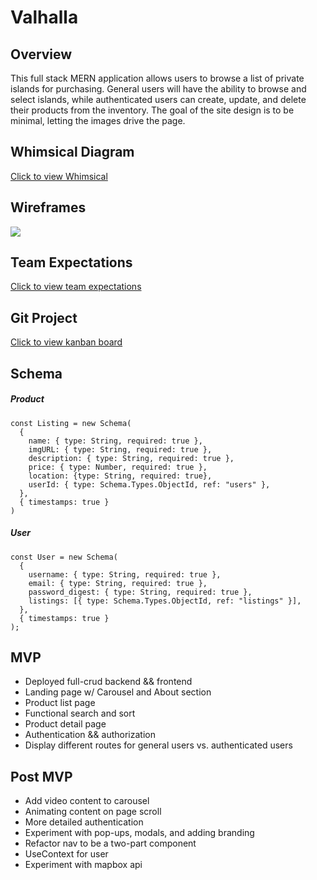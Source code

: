 # Valhalla

## Overview

This full stack MERN application allows users to browse a list of private islands for purchasing. General users will have the ability to browse and select islands, while authenticated users can create, update, and delete their products from the inventory. The goal of the site design is to be minimal, letting the images drive the page.

## Whimsical Diagram

[Click to view Whimsical](https://whimsical.com/p3-valhalla-UB6fmNiCVZ8fvwW4SZkdcx)

## Wireframes

<img src="https://user-images.githubusercontent.com/22455354/107276728-71c2f800-6a21-11eb-9fbc-8ec82bd573a1.jpg">

## Team Expectations

[Click to view team expectations](https://docs.google.com/document/d/1KEHPc6DgyiDW16G-FWy7QTTfUvIp7S4hKOQ1IDcrIRM/edit?usp=sharing)

## Git Project

[Click to view kanban board](https://github.com/Benjamin-Kuzava/valhalla/projects/1)

## Schema

##### Product

```
const Listing = new Schema(
  {
    name: { type: String, required: true },
    imgURL: { type: String, required: true },
    description: { type: String, required: true },
    price: { type: Number, required: true },
    location: {type: String, required: true},
    userId: { type: Schema.Types.ObjectId, ref: "users" },
  },
  { timestamps: true }
)
```

##### User

```
const User = new Schema(
  {
    username: { type: String, required: true },
    email: { type: String, required: true },
    password_digest: { type: String, required: true },
    listings: [{ type: Schema.Types.ObjectId, ref: "listings" }],
  },
  { timestamps: true }
);
```

## MVP

- Deployed full-crud backend && frontend
- Landing page w/ Carousel and About section
- Product list page
- Functional search and sort
- Product detail page
- Authentication && authorization
- Display different routes for general users vs. authenticated users

## Post MVP

- Add video content to carousel
- Animating content on page scroll
- More detailed authentication
- Experiment with pop-ups, modals, and adding branding
- Refactor nav to be a two-part component
- UseContext for user
- Experiment with mapbox api
